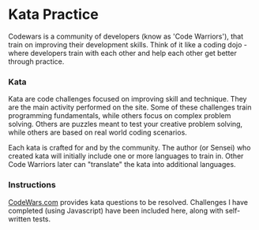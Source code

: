 # Kata Practice
Codewars is a community of developers (know as 'Code Warriors'), that train on improving their development skills. Think of it like a coding dojo - where developers train with each other and help each other get better through practice.

### Kata
Kata are code challenges focused on improving skill and technique. They are the main activity performed on the site. Some of these challenges train programming fundamentals, while others focus on complex problem solving. Others are puzzles meant to test your creative problem solving, while others are based on real world coding scenarios.

Each kata is crafted for and by the community. The author (or Sensei) who created kata will initially include one or more languages to train in. Other Code Warriors later can "translate" the kata into additional languages.


### Instructions

[CodeWars.com](https://www.codewars.com/) provides kata questions to be resolved. Challenges I have completed (using Javascript) have been included here, along with self-written tests.

